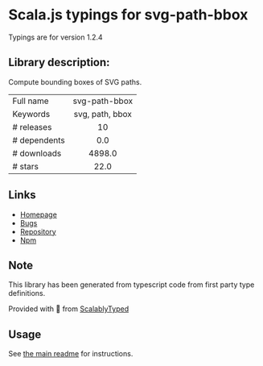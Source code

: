 
# Scala.js typings for svg-path-bbox

Typings are for version 1.2.4

## Library description:
Compute bounding boxes of SVG paths.

|                    |                 |
| ------------------ | :-------------: |
| Full name          | svg-path-bbox |
| Keywords           | svg, path, bbox |
| # releases         | 10 |
| # dependents       | 0.0 |
| # downloads        | 4898.0 |
| # stars            | 22.0 |

## Links
- [Homepage](https://github.com/mondeja/svg-path-bbox#readme)
- [Bugs](https://github.com/mondeja/svg-path-bbox/issues)
- [Repository](https://github.com/mondeja/svg-path-bbox)
- [Npm](https://www.npmjs.com/package/svg-path-bbox)
    


## Note
This library has been generated from typescript code from first party type definitions.

Provided with :purple_heart: from [ScalablyTyped](https://github.com/oyvindberg/ScalablyTyped)

## Usage
See [the main readme](../../readme.md) for instructions.


